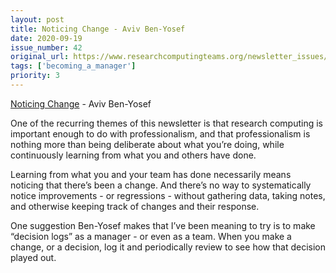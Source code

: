 ```yaml
---
layout: post
title: Noticing Change - Aviv Ben-Yosef
date: 2020-09-19
issue_number: 42
original_url: https://www.researchcomputingteams.org/newsletter_issues/0042
tags: ['becoming_a_manager']
priority: 3
---
```


<!-- markdownlint-disable MD033 -->
<!-- markdownlint-disable MD041 -->
<!-- markdownlint-disable MD049 -->

[Noticing Change](https://avivbenyosef.com/noticing-change/) - Aviv Ben-Yosef

One of the recurring themes of this newsletter is that research computing is important enough to do with professionalism, and that professionalism is nothing more than being deliberate about what you’re doing, while continuously learning from what you and others have done.

Learning from what you and your team has done necessarily means noticing that there’s been a change.  And there’s no way to systematically notice improvements - or regressions - without gathering data, taking notes, and otherwise keeping track of changes and their response.

One suggestion Ben-Yosef makes that I’ve been meaning to try is to make “decision logs” as a manager - or even as a team.  When you make a change, or a decision, log it and periodically review to see how that decision played out.